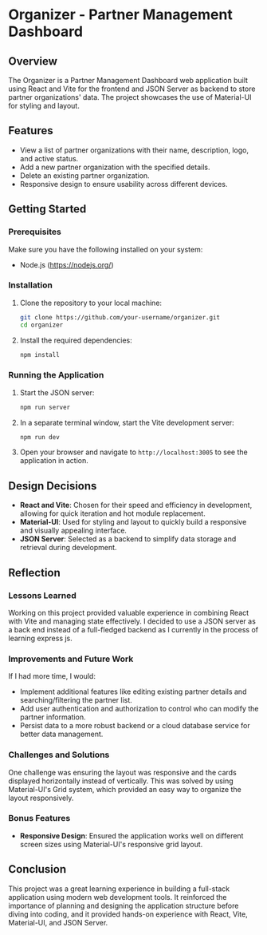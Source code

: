 # Organizer - Partner Management Dashboard

## Overview

The Organizer is a Partner Management Dashboard web application built using React and Vite for the frontend and JSON Server as backend to store partner organizations' data. The project showcases the use of Material-UI for styling and layout.

## Features

- View a list of partner organizations with their name, description, logo, and active status.
- Add a new partner organization with the specified details.
- Delete an existing partner organization.
- Responsive design to ensure usability across different devices.

## Getting Started

### Prerequisites

Make sure you have the following installed on your system:

- Node.js (https://nodejs.org/)

### Installation

1. Clone the repository to your local machine:

    ```sh
    git clone https://github.com/your-username/organizer.git
    cd organizer
    ```

2. Install the required dependencies:

    ```sh
    npm install
    ```

### Running the Application

1. Start the JSON server:

    ```sh
    npm run server
    ```

2. In a separate terminal window, start the Vite development server:

    ```sh
    npm run dev
    ```

3. Open your browser and navigate to `http://localhost:3005` to see the application in action.

## Design Decisions

- **React and Vite**: Chosen for their speed and efficiency in development, allowing for quick iteration and hot module replacement.
- **Material-UI**: Used for styling and layout to quickly build a responsive and visually appealing interface.
- **JSON Server**: Selected as a backend to simplify data storage and retrieval during development.

## Reflection

### Lessons Learned

Working on this project provided valuable experience in combining React with Vite and managing state effectively. I decided to use a JSON server as a back end instead of a full-fledged backend as I currently in the process of learning express js.

### Improvements and Future Work

If I had more time, I would:

- Implement additional features like editing existing partner details and searching/filtering the partner list.
- Add user authentication and authorization to control who can modify the partner information.
- Persist data to a more robust backend or a cloud database service for better data management.

### Challenges and Solutions

One challenge was ensuring the layout was responsive and the cards displayed horizontally instead of vertically. This was solved by using Material-UI's Grid system, which provided an easy way to organize the layout responsively.

### Bonus Features

- **Responsive Design**: Ensured the application works well on different screen sizes using Material-UI's responsive grid layout.

## Conclusion

This project was a great learning experience in building a full-stack application using modern web development tools. It reinforced the importance of planning and designing the application structure before diving into coding, and it provided hands-on experience with React, Vite, Material-UI, and JSON Server.

